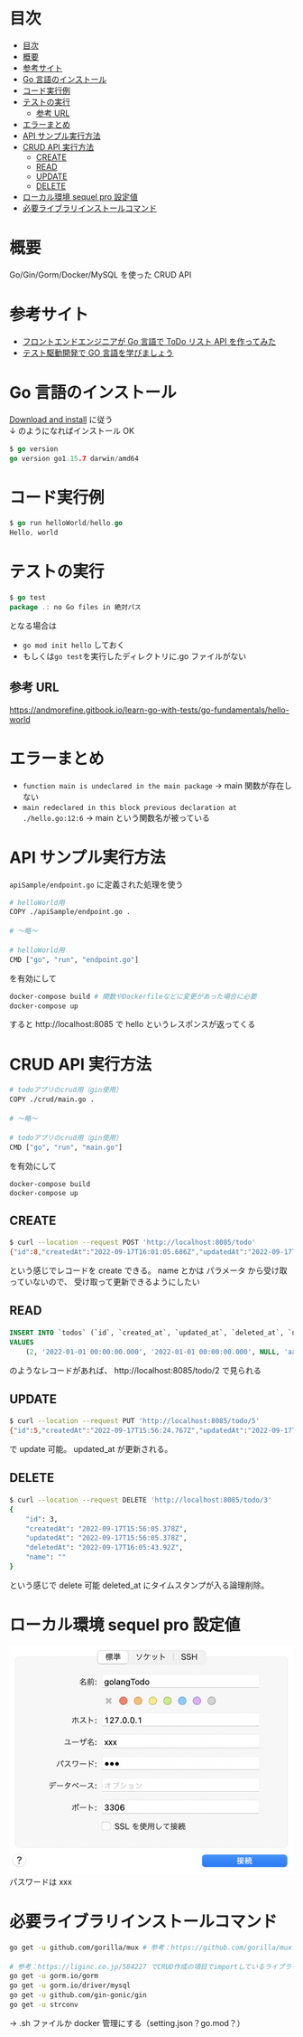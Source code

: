 # 目次

<!-- TOC -->

- [目次](#目次)
- [概要](#概要)
- [参考サイト](#参考サイト)
- [Go 言語のインストール](#go-言語のインストール)
- [コード実行例](#コード実行例)
- [テストの実行](#テストの実行)
  - [参考 URL](#参考-url)
- [エラーまとめ](#エラーまとめ)
- [API サンプル実行方法](#api-サンプル実行方法)
- [CRUD API 実行方法](#crud-api-実行方法)
  - [CREATE](#create)
  - [READ](#read)
  - [UPDATE](#update)
  - [DELETE](#delete)
- [ローカル環境 sequel pro 設定値](#ローカル環境-sequel-pro-設定値)
- [必要ライブラリインストールコマンド](#必要ライブラリインストールコマンド)

<!-- /TOC -->

# 概要

Go/Gin/Gorm/Docker/MySQL を使った CRUD API

# 参考サイト

- [フロントエンドエンジニアが Go 言語で ToDo リスト API を作ってみた](https://liginc.co.jp/584227)
- [テスト駆動開発で GO 言語を学びましょう](https://andmorefine.gitbook.io/learn-go-with-tests/)

# Go 言語のインストール

[Download and install](https://go.dev/doc/install) に従う  
↓ のようになればインストール OK

```go
$ go version
go version go1.15.7 darwin/amd64
```

# コード実行例

```go
$ go run helloWorld/hello.go
Hello, world
```

# テストの実行

```go
$ go test
package .: no Go files in 絶対パス
```

となる場合は

- `go mod init hello` しておく
- もしくは`go test`を実行したディレクトリに.go ファイルがない

## 参考 URL

https://andmorefine.gitbook.io/learn-go-with-tests/go-fundamentals/hello-world

# エラーまとめ

- `function main is undeclared in the main package`
  → main 関数が存在しない
- `main redeclared in this block previous declaration at ./hello.go:12:6`
  → main という関数名が被っている

# API サンプル実行方法

`apiSample/endpoint.go` に定義された処理を使う

```sh
# helloWorld用
COPY ./apiSample/endpoint.go .

# 〜略〜

# helloWorld用
CMD ["go", "run", "endpoint.go"]
```

を有効にして

```sh
docker-compose build # 関数やDockerfileなどに変更があった場合に必要
docker-compose up
```

すると http://localhost:8085 で hello というレスポンスが返ってくる

# CRUD API 実行方法

```sh
# todoアプリのcrud用（gin使用）
COPY ./crud/main.go .

# 〜略〜

# todoアプリのcrud用（gin使用）
CMD ["go", "run", "main.go"]
```

を有効にして

```
docker-compose build
docker-compose up
```

## CREATE

```sh
$ curl --location --request POST 'http://localhost:8085/todo'
{"id":8,"createdAt":"2022-09-17T16:01:05.686Z","updatedAt":"2022-09-17T16:01:05.686Z","deletedAt":null,"name":""}
```

という感じでレコードを create できる。
name とかは パラメータ から受け取っていないので、
受け取って更新できるようにしたい

## READ

```sql
INSERT INTO `todos` (`id`, `created_at`, `updated_at`, `deleted_at`, `name`)
VALUES
	(2, '2022-01-01 00:00:00.000', '2022-01-01 00:00:00.000', NULL, 'aaaaaa');
```

のようなレコードがあれば、
http://localhost:8085/todo/2
で見られる

## UPDATE

```sh
$ curl --location --request PUT 'http://localhost:8085/todo/5'
{"id":5,"createdAt":"2022-09-17T15:56:24.767Z","updatedAt":"2022-09-17T16:07:21.169Z","deletedAt":null,"name":""}
```

で update 可能。
updated_at が更新される。

## DELETE

```sh
$ curl --location --request DELETE 'http://localhost:8085/todo/3'
{
    "id": 3,
    "createdAt": "2022-09-17T15:56:05.378Z",
    "updatedAt": "2022-09-17T15:56:05.378Z",
    "deletedAt": "2022-09-17T16:05:43.92Z",
    "name": ""
}
```

という感じで delete 可能
deleted_at にタイムスタンプが入る論理削除。

# ローカル環境 sequel pro 設定値

![picture 1](images/46ec2656b4aa081d7922b0be6e7ae7b9b4c0a3855ca5971b7a090e1490bc1ad5.png)
パスワードは xxx

# 必要ライブラリインストールコマンド

```sh
go get -u github.com/gorilla/mux # 参考：https://github.com/gorilla/mux

# 参考：https://liginc.co.jp/584227 でCRUD作成の項目でimportしているライブラリをinstall
go get -u gorm.io/gorm
go get -u gorm.io/driver/mysql
go get -u github.com/gin-gonic/gin
go get -u strconv
```

→ .sh ファイルか docker 管理にする（setting.json？go.mod？）
